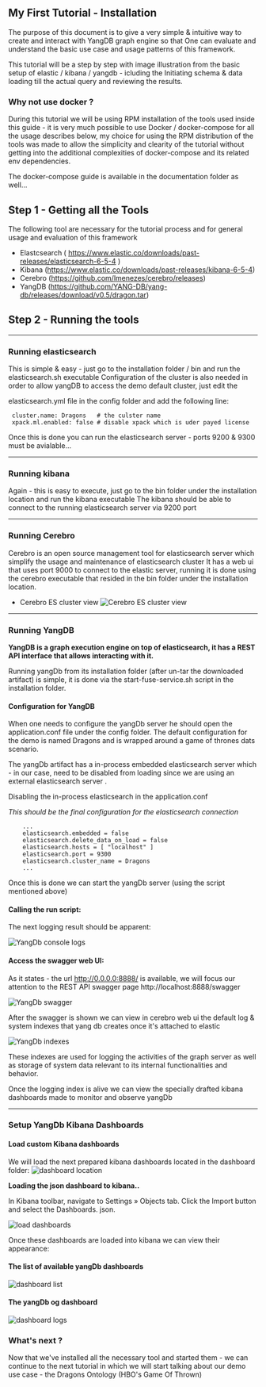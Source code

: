 ## My First Tutorial - Installation

The purpose of this document is to give a very simple & intuitive way to create and interact with YangDB graph engine so that
One can evaluate and understand the basic use case and usage patterns of this framework.

This tutorial will be a step by step with image illustration from the basic setup of elastic / kibana / yangdb - icluding the
Initiating schema & data loading till the actual query and reviewing the results.

### Why not use docker ?

During this tutorial we will be using RPM installation of the tools used inside this guide - it is very much possible to use
Docker / docker-compose for all the usage describes below, my choice for using the RPM distribution of the tools was made to allow
the simplicity and clearity of the tutorial without getting into the additional complexities of docker-compose and its related env dependencies.

The docker-compose guide is available in the documentation folder as well...


## Step 1 - Getting all the Tools

The following tool are necessary for the tutorial process and for general usage and evaluation of this framework

- Elastcsearch  ( https://www.elastic.co/downloads/past-releases/elasticsearch-6-5-4 )
- Kibana        (https://www.elastic.co/downloads/past-releases/kibana-6-5-4)
- Cerebro       (https://github.com/lmenezes/cerebro/releases)
- YangDB        (https://github.com/YANG-DB/yang-db/releases/download/v0.5/dragon.tar)


## Step 2 - Running the tools

---

### Running elasticsearch

This is simple & easy - just go to the installation folder / bin and run the elasticsearch.sh executable
Configuration of the cluster is also needed in order to allow yangDB to access the demo default cluster, just edit the


elasticsearch.yml file in the config folder and add the following line:

     cluster.name: Dragons   # the culster name
     xpack.ml.enabled: false # disable xpack which is uder payed license

Once this is done you can run the elasticsearch server - ports 9200 & 9300 must be avialable...

---
### Running kibana

Again - this is easy to execute, just go to the bin folder under the installation location and run the kibana executable
The kibana should be able to connect to the running elasticsearch server via 9200 port

---
### Running Cerebro

Cerebro is an open source management tool for elasticsearch server which simplify the usage and maintenance of elasticsearch cluster
It has a web ui that uses port 9000 to connect to the elastic server, running it is done using the cerebro executable that resided
in the bin folder under the installation location.

- Cerebro ES cluster view
  ![Cerebro ES cluster view](img/cerebro-view-cluster.png )

---
### Running YangDB

**YangDB is a graph execution engine on top of elasticsearch, it has a REST API interface that allows interacting with it.**

Running yangDb from its installation folder (after un-tar the downloaded artifact) is simple, it is done via the
start-fuse-service.sh script in the installation folder.

#### Configuration for YangDB

When one needs to configure the yangDb server he should open the application.conf file under the config folder.
The default configuration for the demo is named Dragons and is wrapped around a game of thrones dats scenario.

The yangDb artifact has a in-process embedded elasticsearch server which - in our case, need to be disabled from loading
since we are using an external elasticsearch server .

Disabling the in-process elasticsearch in the application.conf

_This should be the final configuration for the elasticsearch connection_

        ...
        elasticsearch.embedded = false
        elasticsearch.delete_data_on_load = false
        elasticsearch.hosts = [ "localhost" ]
        elasticsearch.port = 9300
        elasticsearch.cluster_name = Dragons
        ...

Once this is done we can start the yangDb server (using the script mentioned above)

#### Calling the run script:
The next logging result should be apparent:

![YangDb console logs](img/yangDb-start-consule-logs.png)

#### Access the swagger web UI:

As it states -  the url  http://0.0.0.0:8888/  is available, we will focus our attention to the
REST API swagger page http://localhost:8888/swagger

![YangDb swagger](img/yangDb-swagger.png)


After the swagger is shown we can view in cerebro web ui the default log & system indexes that yang db creates once it's attached to elastic

![YangDb indexes](img/cerebro-yangdb-default-indexes.png)

These indexes are used for logging the activities of the graph server as well as storage of system data relevant to its internal
functionalities and behavior.

Once the logging index is alive we can view the specially drafted kibana dashboards made to monitor and observe yangDb

---
### Setup YangDb Kibana Dashboards


#### Load custom Kibana dashboards

We will load the next prepared kibana dashboards located in the dashboard folder:
![dashboard location](img/yang-db-kibana-dashboard-location.png)

**Loading the json dashboard to kibana..**

In Kibana toolbar, navigate to Settings » Objects tab.
Click the Import button and select the Dashboards. json.

![load dashboards](img/kibana-load-yangdb-dashboards.png)


Once these dashboards are loaded into kibana we can view their appearance:

#### The list of available yangDb dashboards
![dashboard list](img/kibana-yangdb-dashbaords.png)

#### The yangDb og dashboard
![dashboard logs](img/kibana-yangdb-logs-dashboard.png)

### What's next ?
Now that we've installed all the necessary tool and started them - we can continue to the next tutorial in which we will
start talking about our demo use case  - the Dragons Ontology (HBO's Game Of Thrown)